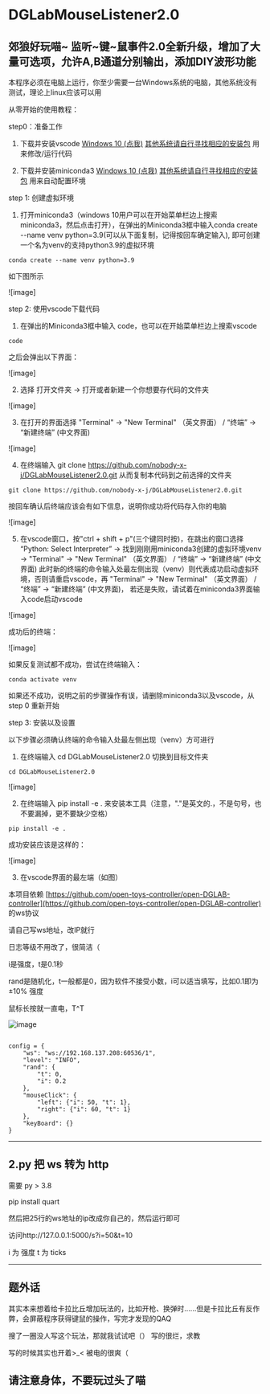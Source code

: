 # DGLabMouseListener2.0
郊狼好玩喵~ 监听~键~鼠事件2.0全新升级，增加了大量可选项，允许A,B通道分别输出，添加DIY波形功能
----

本程序必须在电脑上运行，你至少需要一台Windows系统的电脑，其他系统没有测试，理论上linux应该可以用

从零开始的使用教程：

step0：准备工作

1. 下载并安装vscode  [Windows 10 (点我)](https://code.visualstudio.com/docs/?dv=win64user)   [其他系统请自行寻找相应的安装包](https://code.visualstudio.com/Download)   用来修改/运行代码

2. 下载并安装miniconda3 [Windows 10 (点我)](https://repo.anaconda.com/miniconda/Miniconda3-latest-Windows-x86_64.exe)   [其他系统请自行寻找相应的安装包](https://docs.anaconda.com/free/miniconda/)   用来自动配置环境

step 1: 创建虚拟环境

1. 打开miniconda3（windows 10用户可以在开始菜单栏边上搜索miniconda3，然后点击打开），在弹出的Miniconda3框中输入conda create --name venv python=3.9(可以从下面复制，记得按回车确定输入), 即可创建一个名为venv的支持python3.9的虚拟环境

```shell
conda create --name venv python=3.9
```

如下图所示

![image]



step 2: 使用vscode下载代码

1. 在弹出的Miniconda3框中输入 code，也可以在开始菜单栏边上搜索vscode

```shell
code
```

之后会弹出以下界面：

![image]

2. 选择 打开文件夹 -> 打开或者新建一个你想要存代码的文件夹

![image]

3. 在打开的界面选择 "Terminal" -> "New Terminal" （英文界面） /  “终端” -> “新建终端” (中文界面)

![image]

4. 在终端输入 git clone https://github.com/nobody-x-j/DGLabMouseListener2.0.git 从而复制本代码到之前选择的文件夹

```shell
git clone https://github.com/nobody-x-j/DGLabMouseListener2.0.git
```

按回车确认后终端应该会有如下信息，说明你成功将代码存入你的电脑

![image]

5. 在vscode窗口，按"ctrl + shift + p"(三个键同时按)，在跳出的窗口选择 “Python: Select Interpreter” -> 找到刚刚用miniconda3创建的虚拟环境venv -> "Terminal" -> "New Terminal" （英文界面） /  “终端” -> “新建终端” (中文界面) 此时新的终端的命令输入处最左侧出现（venv）则代表成功启动虚拟环境，否则请重启vscode，再 "Terminal" -> "New Terminal" （英文界面） /  “终端” -> “新建终端” (中文界面)， 若还是失败，请试着在miniconda3界面输入code启动vscode

![image]

成功后的终端：

![image]

如果反复测试都不成功，尝试在终端输入：

```shell
conda activate venv
```

如果还不成功，说明之前的步骤操作有误，请删除miniconda3以及vscode，从step 0 重新开始

step 3: 安装以及设置

以下步骤必须确认终端的命令输入处最左侧出现（venv）方可进行

1. 在终端输入 cd DGLabMouseListener2.0 切换到目标文件夹

```shell
cd DGLabMouseListener2.0
```

![image]

2. 在终端输入 pip install -e . 来安装本工具（注意，"."是英文的.，不是句号，也不要漏掉，更不要缺少空格）

```shell
pip install -e .
```

成功安装应该是这样的：

![image]

3. 在vscode界面的最左端（如图）


本项目依赖 [https://github.com/open-toys-controller/open-DGLAB-controller](https://github.com/open-toys-controller/open-DGLAB-controller) 的ws协议



请自己写ws地址，改IP就行

日志等级不用改了，很简洁（

i是强度，t是0.1秒

rand是随机化，t一般都是0，因为软件不接受小数，i可以适当填写，比如0.1即为 ±10% 强度

鼠标长按就一直电，T^T

![image](https://github.com/lxyddice/DGLabMouseListener/assets/95132858/7f1879b3-bc43-4e10-b46d-3b0f3319c23e)

<code>
config = {
    "ws": "ws://192.168.137.208:60536/1",
    "level": "INFO",
    "rand": {
        "t": 0,
        "i": 0.2
    },
    "mouseClick": {
        "left": {"i": 50, "t": 1},
        "right": {"i": 60, "t": 1}
    },
    "keyBoard": {}
}
</code>

----

## 2.py 把 ws 转为 http

需要 py > 3.8 

pip install quart

然后把25行的ws地址的ip改成你自己的，然后运行即可

访问http://127.0.0.1:5000/s?i=50&t=10

i 为 强度 t 为 ticks

----
## 题外话

其实本来想着给卡拉比丘增加玩法的，比如开枪、换弹时......但是卡拉比丘有反作弊，会屏蔽程序获得键鼠的操作，写完才发现的QAQ

搜了一圈没人写这个玩法，那就我试试吧（） 写的很烂，求教

写的时候其实也开着>_< 被电的很爽（

## 请注意身体，不要玩过头了喵
